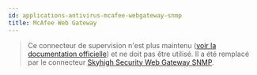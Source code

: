 ```yaml
---
id: applications-antivirus-mcafee-webgateway-snmp
title: McAfee Web Gateway
---
```


> Ce connecteur de supervision n'est plus maintenu ([voir la documentation officielle](https://success.skyhighsecurity.com/Skyhigh_Secure_Web_Gateway_(On_Prem)/Secure_Web_Gateway_Overview/End-of-life_(EOL)_Dates_for_Secure_Web_Gateway)) et ne doit pas être utilisé. 
Il a été remplacé par le connecteur [Skyhigh Security Web Gateway SNMP](applications-antivirus-skyhigh-webgateway-snmp.md).
